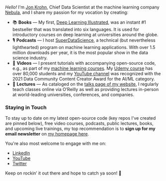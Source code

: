 *Hello!* I'm [Jon Krohn](https://www.jonkrohn.com/), Chief Data Scientist at the machine learning company [Nebula](https://nebula.io/), and I share my passion for my vocation by creating:

* 📚 **Books** — My first, [Deep Learning Illustrated](https://www.deeplearningillustrated.com/), was an instant #1 bestseller that was translated into six languages. It is used for introductory courses on deep learning at universities around the globe. 
* 🎙 **Podcasts** — I host [SuperDataScience](https://www.superdatascience.com/podcast), a technical (but nevertheless lighthearted) program on machine learning applications. With over 1.5 million downloads per year, it is the most popular show in the data science industry.
* 🎥 **Videos** — I present tutorials with accompanying open-source code, e.g., as part of my [machine learning courses](https://www.jonkrohn.com/courses). My [Udemy course](https://jonkrohn.com/udemy) has over 80,000 students and my [YouTube channel](https://www.youtube.com/c/JonKrohnLearns) was recognized with the 2021 Data Community Content Creator Award for the AI/ML category. 
* 🕺 **Lectures** — As cataloged on the [talks page of my website](https://www.jonkrohn.com/talks), I regularly teach classes online via O’Reilly as well as providing lectures in-person at world-leading universities, conferences, and companies.


### Staying in Touch

To stay up to date on my latest open-source code (key repos I've created are pinned below), free video courses, podcasts, public lectures, books, and upcoming live trainings, my top recommendation is to **sign up for my email newsletter** on [my homepage here](https://www.jonkrohn.com/). 

You're also most welcome to engage with me on:

*  [LinkedIn](https://www.linkedin.com/in/jonkrohn/)
*  [YouTube](https://www.youtube.com/c/jonkrohnlearns)
*  [Twitter](https://twitter.com/JonKrohnLearns)

Keep on rockin’ it out there and hope to catch ya soon! 🎸
